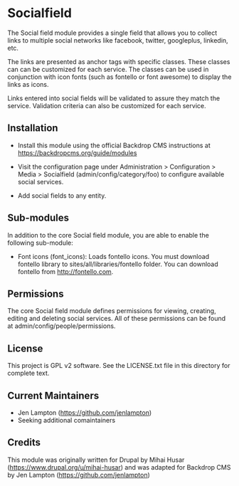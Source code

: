 Socialfield
============

The Social field module provides a single field that allows you to collect links
to multiple social networks like facebook, twitter, googleplus, linkedin, etc.

The links are presented as anchor tags with specific classes. These classes can
can be customized for each service. The classes can be used in conjunction with 
icon fonts (such as fontello or font awesome) to display the links as icons.

Links entered into social fields will be validated to assure they match the
service. Validation criteria can also be customized for each service.


Installation
------------

- Install this module using the official Backdrop CMS instructions at
  https://backdropcms.org/guide/modules

- Visit the configuration page under Administration > Configuration > Media >
  Socialfield (admin/config/category/foo) to configure available social
  services.

- Add social fields to any entity.


Sub-modules
-----------------

In addition to the core Social field module, you are able to enable the following sub-module:

* Font icons (font_icons): Loads fontello icons. You must download fontello library to sites/all/libraries/fontello folder. You can download fontello from http://fontello.com.


Permissions
-----------

The core Social field module defines permissions for viewing, creating, editing and deleting social services. All of these permissions can be found at admin/config/people/permissions.


License
-------

This project is GPL v2 software. See the LICENSE.txt file in this directory for
complete text.


Current Maintainers
-------------------

- Jen Lampton (https://github.com/jenlampton)
- Seeking additional comaintainers


Credits
-------

This module was originally written for Drupal by Mihai Husar
(https://www.drupal.org/u/mihai-husar) and was adapted for Backdrop CMS by Jen
Lampton (https://github.com/jenlampton)
